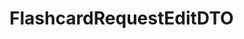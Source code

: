 #  FlashcardRequestEditDTO

<api-schema openapi-path="../../api/backend_flashpomo-openapi.yaml" name="FlashcardRequestEditDTO"/>